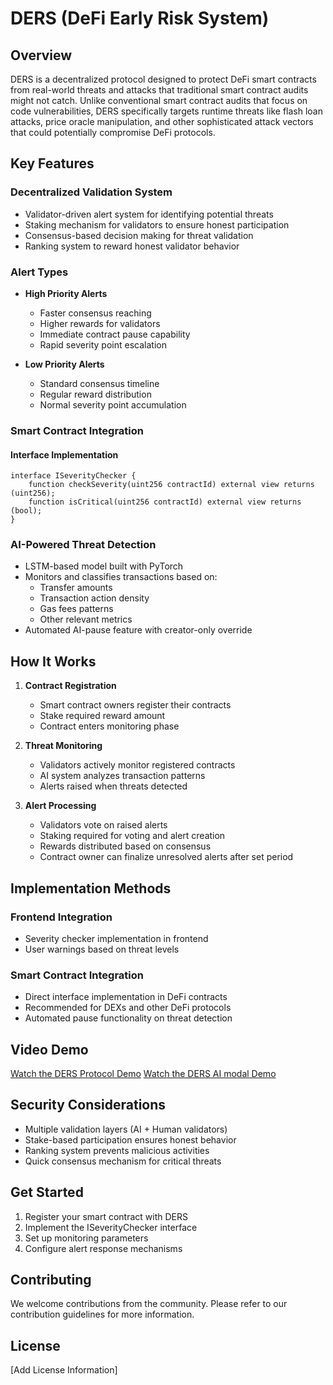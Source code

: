 # DERS (DeFi Early Risk System)

## Overview
DERS is a decentralized protocol designed to protect DeFi smart contracts from real-world threats and attacks that traditional smart contract audits might not catch. Unlike conventional smart contract audits that focus on code vulnerabilities, DERS specifically targets runtime threats like flash loan attacks, price oracle manipulation, and other sophisticated attack vectors that could potentially compromise DeFi protocols.

## Key Features

### Decentralized Validation System
- Validator-driven alert system for identifying potential threats
- Staking mechanism for validators to ensure honest participation
- Consensus-based decision making for threat validation
- Ranking system to reward honest validator behavior

### Alert Types
- **High Priority Alerts**
  - Faster consensus reaching
  - Higher rewards for validators
  - Immediate contract pause capability
  - Rapid severity point escalation

- **Low Priority Alerts**
  - Standard consensus timeline
  - Regular reward distribution
  - Normal severity point accumulation

### Smart Contract Integration

#### Interface Implementation
```solidity
interface ISeverityChecker {
    function checkSeverity(uint256 contractId) external view returns (uint256);
    function isCritical(uint256 contractId) external view returns (bool);
}
```

### AI-Powered Threat Detection
- LSTM-based model built with PyTorch
- Monitors and classifies transactions based on:
  - Transfer amounts
  - Transaction action density
  - Gas fees patterns
  - Other relevant metrics
- Automated AI-pause feature with creator-only override

## How It Works

1. **Contract Registration**
   - Smart contract owners register their contracts
   - Stake required reward amount
   - Contract enters monitoring phase

2. **Threat Monitoring**
   - Validators actively monitor registered contracts
   - AI system analyzes transaction patterns
   - Alerts raised when threats detected

3. **Alert Processing**
   - Validators vote on raised alerts
   - Staking required for voting and alert creation
   - Rewards distributed based on consensus
   - Contract owner can finalize unresolved alerts after set period

## Implementation Methods

### Frontend Integration
- Severity checker implementation in frontend
- User warnings based on threat levels

### Smart Contract Integration
- Direct interface implementation in DeFi contracts
- Recommended for DEXs and other DeFi protocols
- Automated pause functionality on threat detection

## Video Demo
[Watch the DERS Protocol Demo](https://youtu.be/_XbmYPxigZE)
[Watch the DERS AI modal Demo](https://youtu.be/Een_oRAOdoY)

## Security Considerations
- Multiple validation layers (AI + Human validators)
- Stake-based participation ensures honest behavior
- Ranking system prevents malicious activities
- Quick consensus mechanism for critical threats

## Get Started
1. Register your smart contract with DERS
2. Implement the ISeverityChecker interface
3. Set up monitoring parameters
4. Configure alert response mechanisms

## Contributing
We welcome contributions from the community. Please refer to our contribution guidelines for more information.

## License
[Add License Information]
